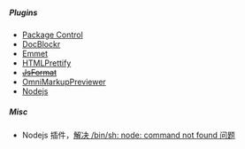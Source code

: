 ##### Plugins
* [Package Control](https://packagecontrol.io/installation)
* [DocBlockr](https://github.com/spadgos/sublime-jsdocs)
* [Emmet](http://docs.emmet.io/)
* [HTMLPrettify](https://github.com/victorporof/Sublime-HTMLPrettify)
* ~~[JsFormat](https://github.com/jdc0589/JsFormat)~~
* [OmniMarkupPreviewer](https://github.com/timonwong/OmniMarkupPreviewer)
* [Nodejs](https://github.com/tanepiper/SublimeText-Nodejs)

##### Misc
* Nodejs 插件，[解决 /bin/sh: node: command not found 问题](http://blog.comingx.com/?p=3041)
